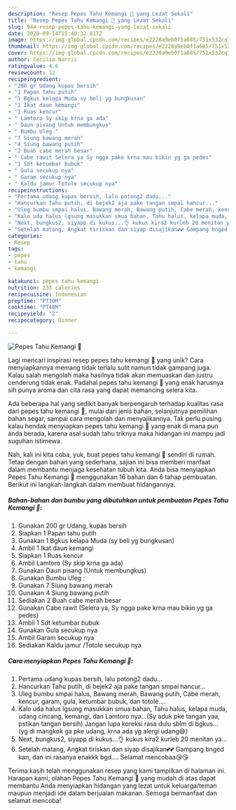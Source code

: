 ```yaml
---
description: "Resep Pepes Tahu Kemangi 🌿 yang Lezat Sekali"
title: "Resep Pepes Tahu Kemangi 🌿 yang Lezat Sekali"
slug: 944-resep-pepes-tahu-kemangi-yang-lezat-sekali
date: 2020-09-14T15:48:32.817Z
image: https://img-global.cpcdn.com/recipes/e2228a9eb0f1a685/751x532cq70/pepes-tahu-kemangi-🌿-foto-resep-utama.jpg
thumbnail: https://img-global.cpcdn.com/recipes/e2228a9eb0f1a685/751x532cq70/pepes-tahu-kemangi-🌿-foto-resep-utama.jpg
cover: https://img-global.cpcdn.com/recipes/e2228a9eb0f1a685/751x532cq70/pepes-tahu-kemangi-🌿-foto-resep-utama.jpg
author: Cecilia Norris
ratingvalue: 4.6
reviewcount: 12
recipeingredient:
- "200 gr Udang kupas bersih"
- "1 Papan tahu putih"
- "1 Bgkus kelapa Muda sy beli yg bungkusan"
- "1 Ikat daun kemangi"
- "1 Ruas kencur"
- " Lamtoro Sy skip krna ga ada"
- " Daun pisang Untuk membungkus"
- " Bumbu Uleg "
- "7 Siung bawang merah"
- "4 Siung bawang putih"
- "2 Buah cabe merah besar"
- " Cabe rawit Selera ya Sy ngga pake krna mau bikin yg ga pedes"
- "1 Sdt ketumbar bubuk"
- " Gula secukup nya"
- " Garam secukup nya"
- " Kaldu jamur Totole secukup nya"
recipeinstructions:
- "Pertama udang kupas bersih, lalu potong2 dadu..."
- "Hancurkan Tahu putih, di bejek2 aja pake tangan smpai hancur..."
- "Uleg bumbu smpai halus, Bawang merah, Bawang putih, Cabe merah, kencur, garam, gula, ketumbar bubuk, dan totole...."
- "Kalo uda halus lgsung masukkan smua bahan, Tahu halus, kelapa muda, udang cincang, kemangi, dan Lamtoro nya...(Sy aduk pke tangan yaa, pstikan tangan bersih) Jangan lupa koreksi rasa dulu sblm di bgkus... (yg di mangkok ga pke udang, krna ada yg alergi udang😅)"
- "Next, bungkus2, siyapp di kukus...👌 kukus kira2 kurleb 20 menitan ya..."
- "Setelah matang, Angkat tiriskan dan siyap disajikan💕💕 Gampang bnged kan, dan ini rasanya enakkk bgd.... Selamat mencobaa😘😘"
categories:
- Resep
tags:
- pepes
- tahu
- kemangi

katakunci: pepes tahu kemangi 
nutrition: 233 calories
recipecuisine: Indonesian
preptime: "PT30M"
cooktime: "PT48M"
recipeyield: "2"
recipecategory: Dinner

---
```



![Pepes Tahu Kemangi 🌿](https://img-global.cpcdn.com/recipes/e2228a9eb0f1a685/751x532cq70/pepes-tahu-kemangi-🌿-foto-resep-utama.jpg)

Lagi mencari inspirasi resep pepes tahu kemangi 🌿 yang unik? Cara menyiapkannya memang tidak terlalu sulit namun tidak gampang juga. Kalau salah mengolah maka hasilnya tidak akan memuaskan dan justru cenderung tidak enak. Padahal pepes tahu kemangi 🌿 yang enak harusnya sih punya aroma dan cita rasa yang dapat memancing selera kita.

Ada beberapa hal yang sedikit banyak berpengaruh terhadap kualitas rasa dari pepes tahu kemangi 🌿, mulai dari jenis bahan, selanjutnya pemilihan bahan segar, sampai cara mengolah dan menyajikannya. Tak perlu pusing kalau hendak menyiapkan pepes tahu kemangi 🌿 yang enak di mana pun anda berada, karena asal sudah tahu triknya maka hidangan ini mampu jadi suguhan istimewa.




Nah, kali ini kita coba, yuk, buat pepes tahu kemangi 🌿 sendiri di rumah. Tetap dengan bahan yang sederhana, sajian ini bisa memberi manfaat dalam membantu menjaga kesehatan tubuh kita. Anda bisa menyiapkan Pepes Tahu Kemangi 🌿 menggunakan 16 bahan dan 6 tahap pembuatan. Berikut ini langkah-langkah dalam membuat hidangannya.

<!--inarticleads1-->

##### Bahan-bahan dan bumbu yang dibutuhkan untuk pembuatan Pepes Tahu Kemangi 🌿:

1. Gunakan 200 gr Udang, kupas bersih
1. Siapkan 1 Papan tahu putih
1. Gunakan 1 Bgkus kelapa Muda (sy beli yg bungkusan)
1. Ambil 1 Ikat daun kemangi
1. Siapkan 1 Ruas kencur
1. Ambil  Lamtoro (Sy skip krna ga ada)
1. Gunakan  Daun pisang (Untuk membungkus)
1. Gunakan  Bumbu Uleg :
1. Gunakan 7 Siung bawang merah
1. Gunakan 4 Siung bawang putih
1. Sediakan 2 Buah cabe merah besar
1. Gunakan  Cabe rawit (Selera ya, Sy ngga pake krna mau bikin yg ga pedes)
1. Ambil 1 Sdt ketumbar bubuk
1. Gunakan  Gula secukup nya
1. Ambil  Garam secukup nya
1. Sediakan  Kaldu jamur /Totole secukup nya




<!--inarticleads2-->

##### Cara menyiapkan Pepes Tahu Kemangi 🌿:

1. Pertama udang kupas bersih, lalu potong2 dadu...
1. Hancurkan Tahu putih, di bejek2 aja pake tangan smpai hancur...
1. Uleg bumbu smpai halus, Bawang merah, Bawang putih, Cabe merah, kencur, garam, gula, ketumbar bubuk, dan totole....
1. Kalo uda halus lgsung masukkan smua bahan, Tahu halus, kelapa muda, udang cincang, kemangi, dan Lamtoro nya...(Sy aduk pke tangan yaa, pstikan tangan bersih) Jangan lupa koreksi rasa dulu sblm di bgkus... (yg di mangkok ga pke udang, krna ada yg alergi udang😅)
1. Next, bungkus2, siyapp di kukus...👌 kukus kira2 kurleb 20 menitan ya...
1. Setelah matang, Angkat tiriskan dan siyap disajikan💕💕 Gampang bnged kan, dan ini rasanya enakkk bgd.... Selamat mencobaa😘😘




Terima kasih telah menggunakan resep yang kami tampilkan di halaman ini. Harapan kami, olahan Pepes Tahu Kemangi 🌿 yang mudah di atas dapat membantu Anda menyiapkan hidangan yang lezat untuk keluarga/teman maupun menjadi ide dalam berjualan makanan. Semoga bermanfaat dan selamat mencoba!
